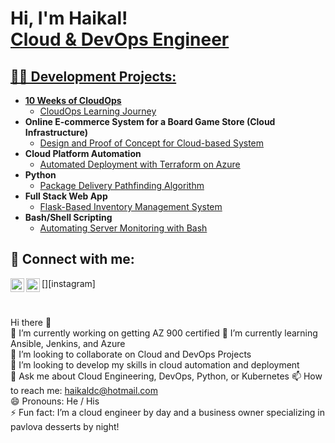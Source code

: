 <h1>Hi, I'm Haikal! <br/><a href="https://github.com/Haikaldc">Cloud & DevOps Engineer</a></h1>
<a href="https://www.linkedin.com/in/muhd-haikal-bin-ramli">

<h2>👨‍💻 Development Projects:</h2>

- <b>10 Weeks of CloudOps</b>
  - [CloudOps Learning Journey](https://github.com/piyushsachdeva/10weeksofcloudops)
- <b>Online E-commerce System for a Board Game Store (Cloud Infrastructure)</b>
  - [Design and Proof of Concept for Cloud-based System](https://github.com/Haikaldc/board-game-store)
- <b>Cloud Platform Automation</b>
  - [Automated Deployment with Terraform on Azure](https://github.com/Haikaldc/terraform-azure-deploy)
- <b>Python</b>
  - [Package Delivery Pathfinding Algorithm](https://github.com/Haikaldc/Package-Delivery-Algorithm)
- <b>Full Stack Web App</b>
  - [Flask-Based Inventory Management System](https://github.com/Haikaldc/flask-inventory-system)
- <b>Bash/Shell Scripting</b>
  - [Automating Server Monitoring with Bash](https://github.com/Haikaldc/bash-server-monitoring)

<h2> 🤳 Connect with me:</h2>

[<img align="left" alt="Haikal | LinkedIn" width="22px" src="https://cdn.jsdelivr.net/npm/simple-icons@v3/icons/linkedin.svg" />][linkedin]
[<img align="left" alt="Haikal | Instagram" width="22px" src="https://cdn.jsdelivr.net/npm/simple-icons@v3/icons/instagram.svg" />][instagram]

<br>

[linkedin]: https://linkedin.com/in/muhd-haikal-bin-ramli

Hi there 👋  
🔭 I’m currently working on getting AZ 900 certified
🌱 I’m currently learning Ansible, Jenkins, and Azure  
👯 I’m looking to collaborate on Cloud and DevOps Projects  
🤔 I’m looking to develop my skills in cloud automation and deployment  
💬 Ask me about Cloud Engineering, DevOps, Python, or Kubernetes 
📫 How to reach me: haikaldc@hotmail.com  
😄 Pronouns: He / His  
⚡ Fun fact: I’m a cloud engineer by day and a business owner specializing in pavlova desserts by night!

<!--
**Haikaldc/Haikaldc** is a ✨ special ✨ repository because its `README.md` (this file) appears on your GitHub profile.

- 🔭 I’m currently working on: Cloud infrastructure and automation projects
- 🌱 I’m currently learning: Ansible, Jenkins, Advanced Kubernetes, and Docker
- 💬 Ask me about: Cloud technologies, DevOps practices, Python scripting
- 📫 How to reach me: Via LinkedIn or Instagram
-->

